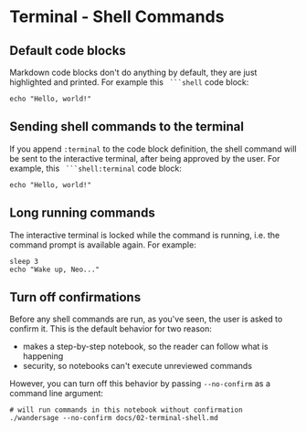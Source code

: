# Terminal - Shell Commands

## Default code blocks

Markdown code blocks don't do anything by default, they are just highlighted and printed. For example this ` ```shell` code block:

```shell
echo "Hello, world!"
```

## Sending shell commands to the terminal

If you append `:terminal` to the code block definition, the shell command will be sent to the interactive terminal, after being approved by the user. For example, this ` ```shell:terminal` code block:

```shell:terminal
echo "Hello, world!"
```

## Long running commands

The interactive terminal is locked while the command is running, i.e. the command prompt is available again. For example:

```shell:terminal
sleep 3
echo "Wake up, Neo..."
```

## Turn off confirmations

Before any shell commands are run, as you've seen, the user is asked to confirm it. This is the default behavior for two reason:

- makes a step-by-step notebook, so the reader can follow what is happening
- security, so notebooks can't execute unreviewed commands

However, you can turn off this behavior by passing `--no-confirm` as a command line argument:

```shell
# will run commands in this notebook without confirmation
./wandersage --no-confirm docs/02-terminal-shell.md
```
